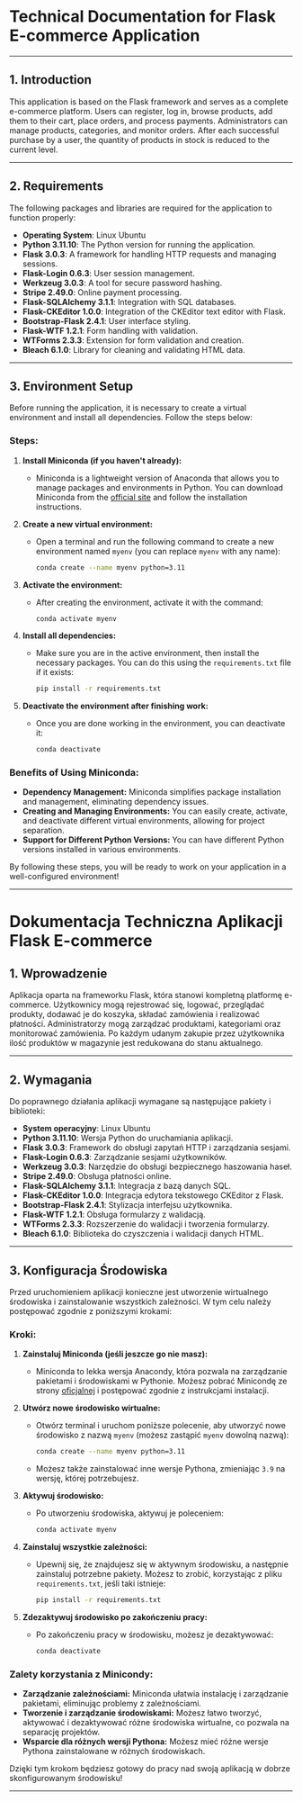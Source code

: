 # **Technical Documentation for Flask E-commerce Application**

---

## 1. **Introduction**

This application is based on the Flask framework and serves as a complete e-commerce platform. Users can register, log in, browse products, add them to their cart, place orders, and process payments. Administrators can manage products, categories, and monitor orders. After each successful purchase by a user, the quantity of products in stock is reduced to the current level.

---

## 2. **Requirements**

The following packages and libraries are required for the application to function properly:

- **Operating System**: Linux Ubuntu
- **Python 3.11.10**: The Python version for running the application.
- **Flask 3.0.3**: A framework for handling HTTP requests and managing sessions.
- **Flask-Login 0.6.3**: User session management.
- **Werkzeug 3.0.3**: A tool for secure password hashing.
- **Stripe 2.49.0**: Online payment processing.
- **Flask-SQLAlchemy 3.1.1**: Integration with SQL databases.
- **Flask-CKEditor 1.0.0**: Integration of the CKEditor text editor with Flask.
- **Bootstrap-Flask 2.4.1**: User interface styling.
- **Flask-WTF 1.2.1**: Form handling with validation.
- **WTForms 2.3.3**: Extension for form validation and creation.
- **Bleach 6.1.0**: Library for cleaning and validating HTML data.

---

## 3. **Environment Setup**

Before running the application, it is necessary to create a virtual environment and install all dependencies. Follow the steps below:

### **Steps:**

1. **Install Miniconda (if you haven't already):**
   - Miniconda is a lightweight version of Anaconda that allows you to manage packages and environments in Python. You can download Miniconda from the [official site](https://docs.conda.io/en/latest/miniconda.html) and follow the installation instructions.

2. **Create a new virtual environment:**
   - Open a terminal and run the following command to create a new environment named `myenv` (you can replace `myenv` with any name):
     ```bash
     conda create --name myenv python=3.11
     ```

3. **Activate the environment:**
   - After creating the environment, activate it with the command:
     ```bash
     conda activate myenv
     ```

4. **Install all dependencies:**
   - Make sure you are in the active environment, then install the necessary packages. You can do this using the `requirements.txt` file if it exists:
     ```bash
     pip install -r requirements.txt
     ```

5. **Deactivate the environment after finishing work:**
   - Once you are done working in the environment, you can deactivate it:
     ```bash
     conda deactivate
     ```

### **Benefits of Using Miniconda:**
- **Dependency Management:** Miniconda simplifies package installation and management, eliminating dependency issues.
- **Creating and Managing Environments:** You can easily create, activate, and deactivate different virtual environments, allowing for project separation.
- **Support for Different Python Versions:** You can have different Python versions installed in various environments.

By following these steps, you will be ready to work on your application in a well-configured environment!

---





# **Dokumentacja Techniczna Aplikacji Flask E-commerce**

<a name="wprowadzenie" id="#wprowadzenie"></a>
## 1. **Wprowadzenie**

Aplikacja oparta na frameworku Flask, która stanowi kompletną platformę e-commerce. Użytkownicy mogą rejestrować się, logować, przeglądać produkty, dodawać je do koszyka, składać zamówienia i realizować płatności. Administratorzy mogą zarządzać produktami, kategoriami oraz monitorować zamówienia.
Po każdym udanym zakupie przez użytkownika ilość produktów w magazynie jest redukowana do stanu
aktualnego.

---

<a name="wymagania"></a>
## 2. **Wymagania**

Do poprawnego działania aplikacji wymagane są następujące pakiety i biblioteki:

- **System operacyjny**: Linux Ubuntu
- **Python 3.11.10**: Wersja Python do uruchamiania aplikacji.
- **Flask 3.0.3**: Framework do obsługi zapytań HTTP i zarządzania sesjami.
- **Flask-Login 0.6.3**: Zarządzanie sesjami użytkowników.
- **Werkzeug 3.0.3**: Narzędzie do obsługi bezpiecznego haszowania haseł.
- **Stripe 2.49.0**: Obsługa płatności online.
- **Flask-SQLAlchemy 3.1.1**: Integracja z bazą danych SQL.
- **Flask-CKEditor 1.0.0**: Integracja edytora tekstowego CKEditor z Flask.
- **Bootstrap-Flask 2.4.1**: Stylizacja interfejsu użytkownika.
- **Flask-WTF 1.2.1**: Obsługa formularzy z walidacją.
- **WTForms 2.3.3**: Rozszerzenie do walidacji i tworzenia formularzy.
- **Bleach 6.1.0**: Biblioteka do czyszczenia i walidacji danych HTML.

---

<a name="konfiguracja-środowiska"></a>
## 3. **Konfiguracja Środowiska**

Przed uruchomieniem aplikacji konieczne jest utworzenie wirtualnego środowiska i zainstalowanie wszystkich zależności. W tym celu należy postępować zgodnie z poniższymi krokami:

### **Kroki:**

1. **Zainstaluj Miniconda (jeśli jeszcze go nie masz):**
   - Miniconda to lekka wersja Anacondy, która pozwala na zarządzanie pakietami i środowiskami w Pythonie. Możesz pobrać Minicondę ze strony [oficjalnej](https://docs.conda.io/en/latest/miniconda.html) i postępować zgodnie z instrukcjami instalacji.

2. **Utwórz nowe środowisko wirtualne:**
   - Otwórz terminal i uruchom poniższe polecenie, aby utworzyć nowe środowisko z nazwą `myenv` (możesz zastąpić `myenv` dowolną nazwą):
     ```bash
     conda create --name myenv python=3.11
     ```
   - Możesz także zainstalować inne wersje Pythona, zmieniając `3.9` na wersję, której potrzebujesz.

3. **Aktywuj środowisko:**
   - Po utworzeniu środowiska, aktywuj je poleceniem:
     ```bash
     conda activate myenv
     ```

4. **Zainstaluj wszystkie zależności:**
   - Upewnij się, że znajdujesz się w aktywnym środowisku, a następnie zainstaluj potrzebne pakiety. Możesz to zrobić, korzystając z pliku `requirements.txt`, jeśli taki istnieje:
     ```bash
     pip install -r requirements.txt
     ```

5. **Zdezaktywuj środowisko po zakończeniu pracy:**
   - Po zakończeniu pracy w środowisku, możesz je dezaktywować:
     ```bash
     conda deactivate
     ```

### **Zalety korzystania z Minicondy:**
- **Zarządzanie zależnościami:** Miniconda ułatwia instalację i zarządzanie pakietami, eliminując problemy z zależnościami.
- **Tworzenie i zarządzanie środowiskami:** Możesz łatwo tworzyć, aktywować i dezaktywować różne środowiska wirtualne, co pozwala na separację projektów.
- **Wsparcie dla różnych wersji Pythona:** Możesz mieć różne wersje Pythona zainstalowane w różnych środowiskach.

Dzięki tym krokom będziesz gotowy do pracy nad swoją aplikacją w dobrze skonfigurowanym środowisku!

---

